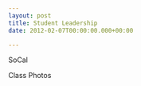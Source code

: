 ```yaml
---
layout: post
title: Student Leadership
date: 2012-02-07T00:00:00.000+00:00

---
```

SoCal

Class Photos